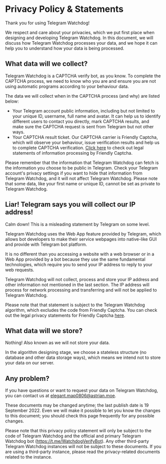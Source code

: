 # Privacy Policy & Statements
Thank you for using Telegram Watchdog!

We respect and care about your privacies, which we put first place when designing and developing Telegram Watchdog. In this document, we will discuss how Telegram Watchdog processes your data, and we hope it can help you to understand how your data is being processed.

## What data will we collect?
Telegram Watchdog is a CAPTCHA verify bot, as you know. To complete the CAPTCHA process, we need to know who you are and ensure you are not using automatic programs according to your behaviour data.

The data we will collect when in the CAPTCHA process (and why) are listed below:

- Your Telegram account public information, including but not limited to your unique ID, username, full name and avatar. It can help us to identify different users to contact you directly, mark CAPTCHA results, and make sure the CAPTCHA request is sent from Telegram but not other ways.
- Your CAPTCHA result ticket. Our CAPTCHA carrier is Friendly Captcha, which will observe your behaviour, issue verification results and help us to complete CAPTCHA verification. [Click here](https://friendlycaptcha.com/privacy/) to check out legal statements of information processing by Friendly Captcha.

Please remember that the information that Telegram Watchdog can fetch is the information you choose to be public in Telegram. Check your Telegram account's privacy settings if you want to hide that information from Telegram Watchdog, and it will not affect Telegram Watchdog. Please note that some data, like your first name or unique ID, cannot be set as private to Telegram Watchdog.

## Liar! Telegram says you will collect our IP address!
Calm down! This is a misleading statement by Telegram on some level.

Telegram Watchdog uses the Web App feature provided by Telegram, which allows bot developers to make their service webpages into native-like GUI and provide with Telegram bot platform.

It is no different than you accessing a website with a web browser or in a Web App provided by a bot because they use the same fundamental technologies, which require you to send your IP address to reply to your web requests.

Telegram Watchdog will not collect, process and store your IP address and other information not mentioned in the last section. The IP address will process for network processing and transferring and will not be applied to Telegram Watchdog.

Please note that that statement is subject to the Telegram Watchdog algorithm, which excludes the code from Friendly Captcha. You can check out the legal privacy statements for Friendly Captcha [here](https://friendlycaptcha.com/privacy/).

## What data will we store?
Nothing! Also known as we will not store your data.

In the algorithm designing stage, we choose a stateless structure (no database and other data storage ways), which means we intend not to store your data on our server.

## Any problem?
If you have questions or want to request your data on Telegram Watchdog, you can contact us at elegant.map0806@astrian.moe.

These documents may be changed anytime; the last publish date is 19 September 2022. Even we will make it possible to let you know the changes to this document; you should check this page frequently for any possible changes.

Please note that this privacy policy statement will only be subject to the code of Telegram Watchdog and the official and primary Telegram Watchdog bot (https://t.me/WatchdogVerifyBot). Any other third-party Telegram Watchdog instances will not be subject to these documents. If you are using a third-party instance, please read the privacy-related documents related to the instance.